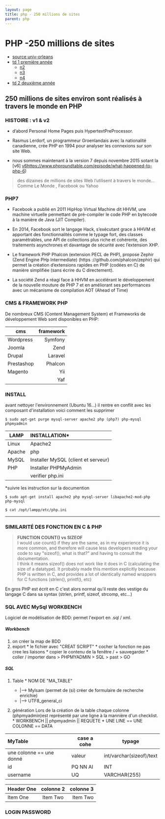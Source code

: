```yaml
---
layout: page
title: php - 250 millions de sites
parent: php
---
```

# PHP -250 millions de sites
  * [source univ-orleans](https://www.univ-orleans.fr/iut-orleans/informatique/intra/tuto/php/ "source")
  * [td 1 première année](https://www.univ-orleans.fr/iut-orleans/informatique/intra/tuto/php/td/cvrh/2015/td1.pdf "td1")
    * [n2](https://www.univ-orleans.fr/iut-orleans/informatique/intra/tuto/php/td/cvrh/2015/td1.pdf "td2")
    * [n3](https://www.univ-orleans.fr/iut-orleans/informatique/intra/tuto/php/td/cvrh/2015/td3.pdf "td3")
    * [n4](https://www.univ-orleans.fr/iut-orleans/informatique/intra/tuto/php/td/cvrh/2015/td3.pdf "td3")
  * [td 2 deuxième année](https://www.univ-orleans.fr/iut-orleans/informatique/intra/tuto/php/td/2A/2015/td1Web.pdf "td2")

250 millions de sites environ sont réalisés à travers le monde en PHP
--

### HISTOIRE : v1 & v2
  * d’abord Personal Home Pages puis HypertextPreProcessor.

  * Rasmus Lerdorf, un programmeur Groenlandais avec la nationalité canadienne, crée PHP en
  1994 pour analyser les connexions sur son site Web.

  * nous sommes maintenant à la version 7 depuis novembre 2015 sotant la [v6]
  [v6]()https://www.phproundtable.com/episode/what-happened-to-php-6)

  > des dizaines de millions de sites Web l’utilisent à travers le monde…
  Comme Le Monde , Facebook ou Yahoo

### PHP7
* Facebook a publié en 2011 HipHop Virtual Machine dit HHVM, une machine virtuelle
permettant de pré-compiler le code PHP en bytecode à la manière de Java (JIT Compiler).

* En 2014, Facebook sort le langage Hack, s’exécutant grace à HHVM et apportant des
fonctionnalités comme le typage fort, des classes paramétrables, une API de collections
plus riche et cohérente, des traitements asynchrones et davantage de sécurité avec
l’extension XHP.

* Le framework PHP Phalcon (extension PECL de PHP), propose Zephir (Zend Engine
PHp Intermediate) (https ://github.com/phalcon/zephir) qui permet la création d’extensions
rapides en PHP (codées en C) de manière simplifiée (sans écrire du C directement).

* La société Zend a réagi face à HHVM en accélérant le développement de la nouvelle
mouture de PHP 7 et en améliorant ses performances avec un mécanisme de compilation
AOT (Ahead of Time)

### CMS  & FRAMEWORK PHP
De nombreux CMS (Content Management System) et Frameworks de développement Web sont disponibles en PHP:

|cms|framework      |
|---|--------------:|
|Wordpress  |Symfony|
|Joomla     |Zend   |
|Drupal     |Laravel|
|Prestashop |Phalcon|
|Magento    |Yii    |
| |Yaf              |

### INSTALL
avant nettoyer l'environnement (Ubuntu 16...) il rentre en conflit avec les composant d'installation voici comment les supprimer
```
$ sudo apt-get purge mysql-server apache2 php (php7) php-mysql phpmyadmin
```
|LAMP | INSTALLATION*|
|----- |:--- |
|Linux| Apache2|
|Apache|  php|
|MySQL| Installer MySQL (client et serveur)|
|PHP|Installer PHPMyAdmin |
| |verifier php.ini|

\*suivre les instruction sur la documention
```
$ sudo apt-get install apache2 php mysql-server libapache2-mod-php php-mysql

$ cat /opt/lampp/etc/php.ini

```
----
### SIMILARITÉ DES FONCTION EN C & PHP
> **FUNCTION COUNT() vs SIZEOF** <br />
I would use count() if they are the same, as in my experience it is more common, and therefore will cause less developers reading your code to say "sizeof(), what is that?" and having to consult the documentation. <br />
I think it means sizeof() does not work like it does in C (calculating the size of a datatype). It probably made this mention explicitly because PHP is written in C, and provides a lot of identically named  wrappers for C functions (strlen(), printf(), etc)

En gros PHP est écrit en C c'est alors normal qu'il reste des vestige du langage C dans sa syntax (strlen, printf, sizeof, strcomp, etc...)

### SQL AVEC MySql WORKBENCH
Logiciel de modélisation de BDD: permet l'export en .sql / xml.

##### Workbench
  1. on créer la map de BDD
  2. export
    * le fichier avec "CREAT SCRIPT"
    * cocher la fonction ne pas cree les liaisons
    * copier le contenu de la fenêtre / + sauvegarder
    * coller / importer dans > PHPMYADMIN > SQL > past > GO

##### SQL
  1. Table
    * NOM DE "MA_TABLE"
      * |--> MyIsam (permet de (si) créer de formulaire de recherche enrichie)
      * |--> UTF8_general_ci

  2. génération
  Lors de la création de la table chaque colonne (phpmyadmin)est représenté par une ligne à la mannière d'un checklist.
    * WORKBENCH || phpmyadmin || REQUETE
    * UNE LINE == UNE COLONNE == DATA

| MyTable    |case a cohe|typage|
| :------------- |--|--|
| une colonne == une donné|valeur| int/varchar(sizeof)/text|
| id|PQ NN AI|INT|
| username|UQ|VARCHAR(255)|


| Header One     | colonne 2     | colonne 3     |
| ------------- | :-------------:|-------------: |
| Item One       | Item Two       | Item Two     |

### LOGIN PASSWORD
